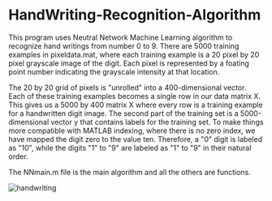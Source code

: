 # HandWriting-Recognition-Algorithm
This program uses Neutral Network Machine Learning algorithm to recognize hand writings from number 0 to 9. There are 5000 training examples in pixeldata.mat, where each training example is a 20 pixel by 20 pixel grayscale image of the digit. Each pixel is represented by a foating point number indicating the grayscale intensity at that location.

The 20 by 20 grid of pixels is "unrolled" into a 400-dimensional vector. Each of these training examples becomes a single row in our data matrix X. This gives us a 5000 by 400 matrix X where every row is a training example for a handwritten digit image. The second part of the training set is a 5000-dimensional vector y that contains labels for the training set. To make things more compatible with MATLAB indexing, where there is no zero index, we have mapped the digit zero to the value ten. Therefore, a "0" digit is labeled as "10", while the digits "1" to "9" are labeled as "1" to "9" in their natural order.

The NNmain.m file is the main algorithm and all the others are functions.

![handwriting](https://cloud.githubusercontent.com/assets/10996578/8815694/ad6945b6-2fea-11e5-9cea-d74b3aa62172.jpg)
